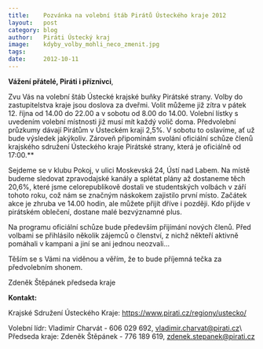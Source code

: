 ```yaml
---
title:	  Pozvánka na volební štáb Pirátů Ústeckého kraje 2012
layout:	  post
category: blog
author:	  Piráti Ústecký kraj
image:	  kdyby_volby_mohli_neco_zmenit.jpg
tags:
date:	  2012-10-11
---
```

            
**Vážení přátelé, Piráti i příznivci**,

Zvu Vás na volební štáb Ústecké krajské buňky Pirátské strany. Volby do zastupitelstva kraje jsou doslova za dveřmi. Volit můžeme již zítra v pátek 12. října od 14.00 do 22.00 a v sobotu od 8.00 do 14.00. Volební lístky s uvedením volební místnosti již musí mít každý volič doma. Předvolební průzkumy dávají Pirátům v Ústeckém kraji 2,5%. V sobotu to oslavíme, ať už bude výsledek jakýkoliv. Zároveň připomínám svolání oficiální schůze členů krajského sdružení Ústeckého kraje Pirátské strany, která je oficiálně od 17:00.**

Sejdeme se v klubu Pokoj, v ulici Moskevská 24, Ústí nad Labem. Na místě budeme sledovat zpravodajské kanály a splétat plány až dostaneme těch 20,6%, které jsme celorepublikově dostali ve studentských volbách v září tohoto roku, což nám se značným náskokem zajistilo první místo. Začátek akce je zhruba ve 14.00 hodin, ale můžete přijít dříve i později. Kdo přijde v pirátském oblečení, dostane malé bezvýznamné plus.

Na programu oficiální schůze bude především přijímání nových členů. Před volbami se přihlásilo několik zájemců o členství, z nichž někteří aktivně pomáhali v kampani a jiní se ani jednou neozvali...

Těším se s Vámi na viděnou a věřím, že to bude příjemná tečka za předvolebním shonem.


Zdeněk Štěpánek
předseda kraje

__Kontakt:__

Krajské Sdružení Ústeckého Kraje: https://www.pirati.cz/regiony/ustecko/

Volební lídr: Vladimír Charvát - 606 029 692, vladimir.charvat@pirati.cz\\
Předseda kraje: Zdeněk Štěpánek - 776 189 619, zdenek.stepanek@pirati.cz
